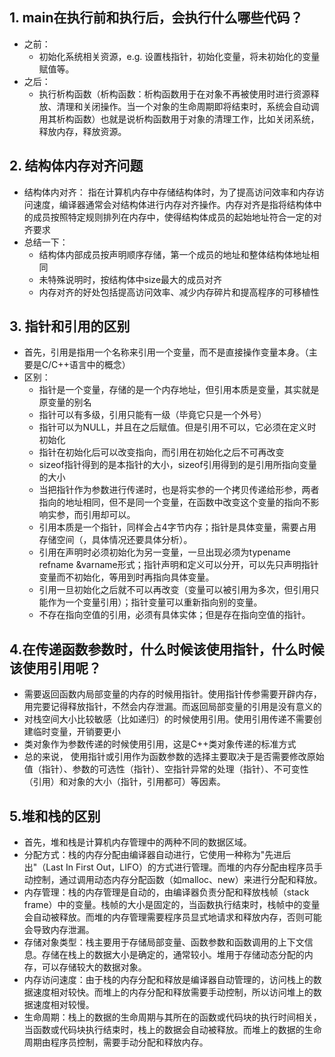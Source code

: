 ## 1. main在执行前和执行后，会执行什么哪些代码？ 
- 之前：
  - 初始化系统相关资源，e.g. 设置栈指针，初始化变量，将未初始化的变量赋值等。
- 之后：
    - 执行析构函数（析构函数：析构函数用于在对象不再被使用时进行资源释放、清理和关闭操作。当一个对象的生命周期即将结束时，系统会自动调用其析构函数）也就是说析构函数用于对象的清理工作，比如关闭系统，释放内存，释放资源。
## 2. 结构体内存对齐问题
- 结构体内对齐： 指在计算机内存中存储结构体时，为了提高访问效率和内存访问速度，编译器通常会对结构体进行内存对齐操作。内存对齐是指将结构体中的成员按照特定规则排列在内存中，使得结构体成员的起始地址符合一定的对齐要求
- 总结一下： 
  - 结构体内部成员按声明顺序存储，第一个成员的地址和整体结构体地址相同
  - 未特殊说明时，按结构体中size最大的成员对齐
  - 内存对齐的好处包括提高访问效率、减少内存碎片和提高程序的可移植性
  
## 3. 指针和引用的区别
- 首先，引用是指用一个名称来引用一个变量，而不是直接操作变量本身。（主要是C/C++语言中的概念）
- 区别： 
  - 指针是一个变量，存储的是一个内存地址，但引用本质是变量，其实就是原变量的别名
  - 指针可以有多级，引用只能有一级（毕竟它只是一个外号）
  - 指针可以为NULL，并且在之后赋值。但是引用不可以，它必须在定义时初始化
  - 指针在初始化后可以改变指向，而引用在初始化之后不可再改变
  - sizeof指针得到的是本指针的大小，sizeof引用得到的是引用所指向变量的大小
  - 当把指针作为参数进行传递时，也是将实参的一个拷贝传递给形参，两者指向的地址相同，但不是同一个变量，在函数中改变这个变量的指向不影响实参，而引用却可以。
  - 引用本质是一个指针，同样会占4字节内存；指针是具体变量，需要占用存储空间（，具体情况还要具体分析）。
  - 引用在声明时必须初始化为另一变量，一旦出现必须为typename refname &varname形式；指针声明和定义可以分开，可以先只声明指针变量而不初始化，等用到时再指向具体变量。
  - 引用一旦初始化之后就不可以再改变（变量可以被引用为多次，但引用只能作为一个变量引用）；指针变量可以重新指向别的变量。
  - 不存在指向空值的引用，必须有具体实体；但是存在指向空值的指针。

## 4.在传递函数参数时，什么时候该使用指针，什么时候该使用引用呢？
- 需要返回函数内局部变量的内存的时候用指针。使用指针传参需要开辟内存，用完要记得释放指针，不然会内存泄漏。而返回局部变量的引用是没有意义的
- 对栈空间大小比较敏感（比如递归）的时候使用引用。使用引用传递不需要创建临时变量，开销要更小
- 类对象作为参数传递的时候使用引用，这是C++类对象传递的标准方式
- 总的来说， 使用指针或引用作为函数参数的选择主要取决于是否需要修改原始值（指针）、参数的可选性（指针）、空指针异常的处理（指针）、不可变性（引用）和对象的大小（指针，引用都可）等因素。
## 5.堆和栈的区别
- 首先，堆和栈是计算机内存管理中的两种不同的数据区域。
- 分配方式：栈的内存分配由编译器自动进行，它使用一种称为"先进后出"（Last In First Out，LIFO）的方式进行管理。而堆的内存分配由程序员手动控制，通过调用动态内存分配函数（如malloc、new）来进行分配和释放。
- 内存管理：栈的内存管理是自动的，由编译器负责分配和释放栈帧（stack frame）中的变量。栈帧的大小是固定的，当函数执行结束时，栈帧中的变量会自动被释放。而堆的内存管理需要程序员显式地请求和释放内存，否则可能会导致内存泄漏。
- 存储对象类型：栈主要用于存储局部变量、函数参数和函数调用的上下文信息。存储在栈上的数据大小是确定的，通常较小。堆用于存储动态分配的内存，可以存储较大的数据对象。
- 内存访问速度：由于栈的内存分配和释放是编译器自动管理的，访问栈上的数据速度相对较快。而堆上的内存分配和释放需要手动控制，所以访问堆上的数据速度相对较慢。
- 生命周期：栈上的数据的生命周期与其所在的函数或代码块的执行时间相关，当函数或代码块执行结束时，栈上的数据会自动被释放。而堆上的数据的生命周期由程序员控制，需要手动分配和释放内存。
  
